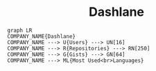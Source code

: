 <h1 align="center">Dashlane</h1>

```mermaid
graph LR
COMPANY_NAME{Dashlane}
COMPANY_NAME ---> U{Users} ---> UN[16]
COMPANY_NAME ---> R{Repositories} ---> RN[250]
COMPANY_NAME ---> G{Gists} ---> GN[64]
COMPANY_NAME ---> ML{Most Used<br>Languages}
```
